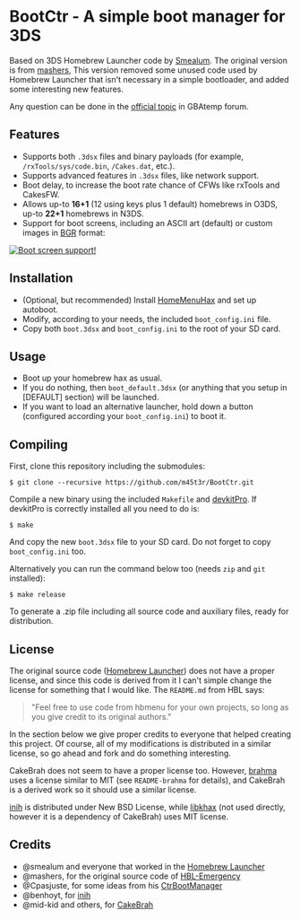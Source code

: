 BootCtr - A simple boot manager for 3DS
=======================================

Based on 3DS Homebrew Launcher code by [Smealum][hbl]. The original version is
from [mashers][hbe], This version removed some unused code used by Homebrew
Launcher that isn't necessary in a simple bootloader, and added some
interesting new features.

Any question can be done in the [official topic][ofc] in GBAtemp forum.

Features
--------

* Supports both ``.3dsx`` files and binary payloads (for example,
``/rxTools/sys/code.bin``, ``/Cakes.dat``, etc.).
* Supports advanced features in ``.3dsx`` files, like network support.
* Boot delay, to increase the boot rate chance of CFWs like rxTools and
CakesFW.
* Allows up-to **16+1** (12 using keys plus 1 default) homebrews in O3DS,
up-to **22+1** homebrews in N3DS.
* Support for boot screens, including an ASCII art (default) or custom
images in [BGR][bgr] format:

[![Boot screen support!](http://img.youtube.com/vi/_rdHWEJwhLA/0.jpg)](http://www.youtube.com/watch?v=_rdHWEJwhLA)

Installation
------------

* (Optional, but recommended) Install [HomeMenuHax][hmh] and set up autoboot.
* Modify, according to your needs, the included ``boot_config.ini`` file.
* Copy both ``boot.3dsx`` and ``boot_config.ini`` to the root of your SD card.

Usage
-----

* Boot up your homebrew hax as usual.
* If you do nothing, then ``boot_default.3dsx`` (or anything that you setup in
[DEFAULT] section) will be launched.
* If you want to load an alternative launcher, hold down a button (configured
according your ``boot_config.ini``) to boot it.

Compiling
---------

First, clone this repository including the submodules:

    $ git clone --recursive https://github.com/m45t3r/BootCtr.git

Compile a new binary using the included ``Makefile`` and [devkitPro][dkp].
If devkitPro is correctly installed all you need to do is:

    $ make

And copy the new ``boot.3dsx`` file to your SD card. Do not forget to copy
``boot_config.ini`` too.

Alternatively you can run the command below too (needs ``zip`` and ``git``
installed):

    $ make release

To generate a .zip file including all source code and auxiliary files, ready
for distribution.

License
-------

The original source code ([Homebrew Launcher][hbl]) does not have a proper
license, and since this code is derived from it I can't simple change the
license for something that I would like. The ``README.md`` from HBL says:

> "Feel free to use code from hbmenu for your own projects, so long as you
give credit to its original authors."

In the section below we give proper credits to everyone that helped creating
this project. Of course, all of my modifications is distributed in a similar
license, so go ahead and fork and do something interesting.

CakeBrah does not seem to have a proper license too. However, [brahma][bhm]
uses a license similar to MIT (see ``README-brahma`` for details), and
CakeBrah is a derived work so it should use a similar license.

[inih][inh] is distributed under New BSD License, while [libkhax][khx] (not
used directly, however it is a dependency of CakeBrah) uses MIT license.

Credits
-------

* @smealum and everyone that worked in the [Homebrew Launcher][hbl]
* @mashers, for the original source code of [HBL-Emergency][hbe]
* @Cpasjuste, for some ideas from his [CtrBootManager][cbm]
* @benhoyt, for [inih][inh]
* @mid-kid and others, for [CakeBrah][ckb]

[hbl]: https://github.com/smealum/3ds_hb_menu
[hbe]: https://gbatemp.net/threads/release-homebrew-emergency-launcher.399394/
[dkp]: http://devkitpro.org/
[cbm]: https://github.com/Cpasjuste/CtrBootManager
[inh]: https://github.com/benhoyt/inih
[ckb]: https://github.com/mid-kid/CakeBrah
[hmh]: https://github.com/yellows8/3ds_homemenuhax
[ofc]: https://gbatemp.net/threads/re-release-bootctr-a-simple-boot-manager-for-3ds.401630/
[bhm]: https://github.com/patois/Brahma
[khx]: https://github.com/Myriachan/libkhax
[bgr]: https://xem.github.io/3DShomebrew/tools/image-to-bin.html

